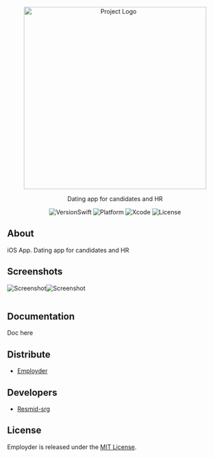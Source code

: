 
<p align="center">
      <img src="https://firebasestorage.googleapis.com/v0/b/employder.appspot.com/o/logo%20Employder.png?alt=media&token=50f09cf6-40d6-41d2-a495-e5dd582a3f77" alt="Project Logo" width="426">
</p>

<p align="center">
      Dating app for candidates and HR
</p>

<p align="center">
    <img src="https://img.shields.io/badge/Swift%20Compatibility-5.7%20%7C%205.6-orange" alt="VersionSwift">
    <img src="https://img.shields.io/badge/Platform%20Compatibility-iOS-blue" alt="Platform">
    <img src="https://img.shields.io/badge/Xcode-14-blue" alt="Xcode">
    <img src="https://img.shields.io/badge/License-MIT-brightgreen" alt="License">
</p>

## About

iOS App. Dating app for candidates and HR

## Screenshots

<table>
    <tr>
            <img src="" alt="Screenshot">
    </tr>
    <tr>
            <img src="" alt="Screenshot">
    </tr>
</table>

## Documentation

Doc here

## Distribute

- [Employder](link)

## Developers

- [Resmid-srg](https://github.com/Resmid-srg)

## License

Employder is released under the [MIT License](https://github.com/Resmid-srg/Employder/blob/main/LICENSE.txt).
